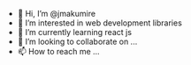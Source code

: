 - 👋 Hi, I’m @jmakumire
- 👀 I’m interested in web development libraries
- 🌱 I’m currently learning react js
- 💞️ I’m looking to collaborate on ...
- 📫 How to reach me ...

<!---
jmakumire/jmakumire is a ✨ special ✨ repository because its `README.md` (this file) appears on your GitHub profile.
You can click the Preview link to take a look at your changes.
--->
